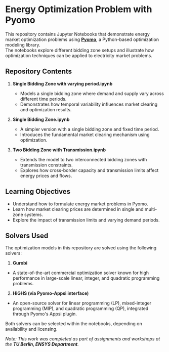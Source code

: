 # Energy Optimization Problem with Pyomo

This repository contains Jupyter Notebooks that demonstrate energy market optimization problems using **[Pyomo](http://www.pyomo.org/)**, a Python-based optimization modeling library.  
The notebooks explore different bidding zone setups and illustrate how optimization techniques can be applied to electricity market problems.

## Repository Contents

1. **Single Bidding Zone with varying period.ipynb**  
   - Models a single bidding zone where demand and supply vary across different time periods.  
   - Demonstrates how temporal variability influences market clearing and optimization results.

2. **Single Bidding Zone.ipynb**  
   - A simpler version with a single bidding zone and fixed time period.  
   - Introduces the fundamental market clearing mechanism using optimization.

3. **Two Bidding Zone with Transmission.ipynb**  
   - Extends the model to two interconnected bidding zones with transmission constraints.  
   - Explores how cross-border capacity and transmission limits affect energy prices and flows.

## Learning Objectives

   - Understand how to formulate energy market problems in Pyomo.  
   - Learn how market clearing prices are determined in single and multi-zone systems.  
   - Explore the impact of transmission limits and varying demand periods.

## Solvers Used

The optimization models in this repository are solved using the following solvers:

1. **Gurobi**  
  - A state-of-the-art commercial optimization solver known for high performance in large-scale linear, integer, and quadratic programming problems.  

2. **HiGHS (via Pyomo-Appsi interface)**  
  - An open-source solver for linear programming (LP), mixed-integer programming (MIP), and quadratic programming (QP), integrated through Pyomo's Appsi plugin.  

Both solvers can be selected within the notebooks, depending on availability and licensing.

*Note: This work was completed as part of assignments and workshops at the **TU Berlin, ENSYS Department**.*
